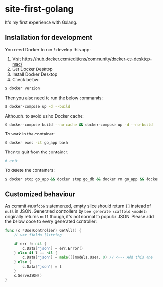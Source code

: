 # site-first-golang
It's my first experience with Golang.

## Installation for development
You need Docker to run / develop this app:

1. Visit https://hub.docker.com/editions/community/docker-ce-desktop-mac/
2. Get Docker Desktop
3. Install Docker Desktop
4. Check below:

```sh
$ docker version
```

Then you also need to run the below commands:

```sh
$ docker-compose up -d --build
```

Although, to avoid using Docker cache:

```sh
$ docker-compose build --no-cache && docker-compose up -d --no-build
```

To work in the container:

```sh
$ docker exec -it go_app bash
```

Then to quit from the container:

```sh
# exit
```

To delete the containers:

```sh
$ docker stop go_app && docker stop go_db && docker rm go_app && docker rm go_db
```

## Customized behaviour
As commit `#830fcb6` statemented, empty slice should return `[]` instead of `null` in JSON.
Generated controllers by `bee generate scaffold <model>` originally returns `null` though,
it's not normal to popular JSON. Please add the below code to every generated controller:

```go
func (c *UserController) GetAll() {
	// var fields []string....
	
	if err != nil {
		c.Data["json"] = err.Error()
	} else if l == nil {
		c.Data["json"] = make([]models.User, 0) // <--- Add this one
	} else {
		c.Data["json"] = l
	}
	c.ServeJSON()
}
```
